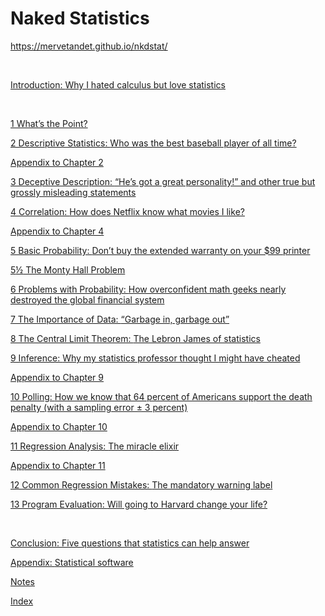 <?xml version='1.0' encoding='utf-8'?>
<html xmlns="http://www.w3.org/1999/xhtml" style="font-size:1.111rem;">
  <head>
    <h1>Naked Statistics</h1>
    <meta http-equiv="Content-Type" content="text/html; charset=utf-8"/>
  <link href="../stylesheet.css" type="text/css" rel="stylesheet"/>
<link href="../page_styles.css" type="text/css" rel="stylesheet"/>
</head>
  <body class="calibre">

https://mervetandet.github.io/nkdstat/


<p class="contentsEntryText"> </p>
<div class="dedicationPage"><p class="contentsEntryText"><a href="text/part0003.html#intro01" id="intro_01" class="calibre4">Introduction: <span class="ITALIC">Why I hated calculus but love statistics</span></a></p></div>
<p class="contentsEntryText"> </p>
<div class="dedicationPage"><p class="contentsEntryText1"><a href="text/part0004.html#ch01" id="ch_01" class="calibre4">1 What’s the Point?</a></p></div>
<div class="dedicationPage"><p class="contentsEntryText1"><a href="text/part0005.html#ch02" id="ch_02" class="calibre4">2 Descriptive Statistics: <span class="ITALIC">Who was the best baseball player of all time?</span></a></p></div>
<p class="TOC-App"><a href="text/part0005.html#app02" id="app_02" class="calibre4">Appendix to Chapter 2</a></p>
<div class="dedicationPage"><p class="contentsEntryText1"><a href="text/part0006.html#ch03" id="ch_03" class="calibre4">3 Deceptive Description: <span class="ITALIC">“He’s got a great personality!” and other true but grossly misleading statements</span></a></p></div>
<div class="dedicationPage"><p class="contentsEntryText1"><a href=text/"part0007.html#ch04" id="ch_04" class="calibre4">4 Correlation: <span class="ITALIC">How does Netflix know what movies I like?</span></a></p></div>
<p class="TOC-App"><a href="text/part0007.html#app04" id="app_04" class="calibre4">Appendix to Chapter 4</a></p>
<div class="dedicationPage"><p class="contentsEntryText1"><a href="text/part0008.html#ch05" id="ch_05" class="calibre4">5 Basic Probability: <span class="ITALIC">Don’t buy the extended warranty on your $99 printer</span></a></p></div>
<div class="dedicationPage"><p class="contentsEntryText1"><a href="text/part0009.html#ch05a" id="ch_05a" class="calibre4">5<span class="ent">½</span> The Monty Hall Problem</a></p></div>
<div class="dedicationPage"><p class="contentsEntryText1"><a href="text/part0010.html#ch06" id="ch_06" class="calibre4">6 Problems with Probability: <span class="ITALIC">How overconfident math geeks nearly destroyed the global financial system</span></a></p></div>
<div class="dedicationPage"><p class="contentsEntryText1"><a href="text/part0011.html#ch07" id="ch_07" class="calibre4">7 The Importance of Data: <span class="ITALIC">“Garbage in, garbage out”</span></a></p></div>
<div class="dedicationPage"><p class="contentsEntryText1"><a href="text/part0012.html#ch08" id="ch_08" class="calibre4">8 The Central Limit Theorem: <span class="ITALIC">The Lebron James of statistics</span></a></p></div>
<div class="dedicationPage"><p class="contentsEntryText1"><a href="text/part0013.html#ch09" id="ch_09" class="calibre4">9 Inference: <span class="ITALIC">Why my statistics professor thought I might have cheated</span></a></p></div>
<p class="TOC-App"><a href="text/part0013.html#app09" id="app_09" class="calibre4">Appendix to Chapter 9</a></p>
<div class="dedicationPage"><p class="contentsEntryText1"><a href="text/part0014.html#ch10" id="ch_10" class="calibre4">10 Polling: <span class="ITALIC">How we know that 64 percent of Americans support the death penalty (with a sampling error ± 3 percent)</span></a></p></div>
<p class="TOC-App"><a href="text/part0014.html#app10" id="app_10" class="calibre4">Appendix to Chapter 10</a></p>
<div class="dedicationPage"><p class="contentsEntryText1"><a href="text/part0015.html#ch11" id="ch_11" class="calibre4">11 Regression Analysis: <span class="ITALIC">The miracle elixir</span></a></p></div>
<p class="TOC-App"><a href="text/part0015.html#app11" id="app_11" class="calibre4">Appendix to Chapter 11</a></p>
<div class="dedicationPage"><p class="contentsEntryText1"><a href="text/part0016.html#ch12" id="ch_12" class="calibre4">12 Common Regression Mistakes: <span class="ITALIC">The mandatory warning label</span></a></p></div>
<div class="dedicationPage"><p class="contentsEntryText1"><a href="text/part0017.html#ch13" id="ch_13" class="calibre4">13 Program Evaluation: <span class="ITALIC">Will going to Harvard change your life?</span></a></p></div>
<p class="contentsEntryText1"> </p>
<div class="dedicationPage"><p class="contentsEntryText"><a href="text/part0018.html#con01" id="con_01" class="calibre4">Conclusion: <span class="ITALIC">Five questions that statistics can help answer</span></a></p></div>
<div class="dedicationPage"><p class="contentsEntryText"><a href="text/part0019.html#app01" id="app_01" class="calibre4">Appendix: <span class="ITALIC">Statistical software</span></a></p></div>
<div class="dedicationPage"><p class="contentsEntryText"><a href="text/part0020.html#notes01" id="notes_01" class="calibre4">Notes</a></p></div>

<div class="dedicationPage"><p class="contentsEntryText"><a href="text/part0022.html#index01" id="index_01" class="calibre4">Index</a></p></div>
<p class="contentsEntryText1"> </p>

</body></html>
